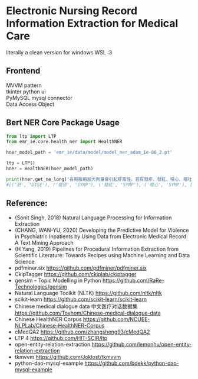 # Electronic Nursing Record Information Extraction for Medical Care
literally a clean version for windows WSL :3

## Frontend
MVVM pattern\
tkinter python ui\
PyMySQL mysql connector\
Data Access Object


## Bert NER Core Package Usage
```python
from ltp import LTP
from emr_ie.core.health_ner import HealthNER

hner_model_path = 'emr_ie/data/model/model_ner_adam_1e-06_2.pt'

ltp = LTP()
hner = HealthNER(hner_model_path)

print(hner.get_ne_long('長期服用超大劑量會引起肝毒性。若有發疹、發紅、噁心、嘔吐、食慾不振、頭暈、耳鳴等症狀時，應停藥就醫。'))
#[('肝', 'DISE'), ('發疹', 'SYMP'), ('發紅', 'SYMP'), ('噁心', 'SYMP'), ('嘔吐', 'SYMP'), ('食慾不振', 'SYMP'), ('頭暈', 'SYMP'), ('耳鳴', 'SYMP')]
```


## Reference:
- (Sonit Singh, 2018) Natural Language Processing for Information Extraction
- (CHANG, WAN-YU, 2020)  Developing the Predictive Model for Violence in Psychiatric Inpatients by Using Data from Electronic Medical Record: A Text Mining Approach
- (H Yang, 2019) Pipelines for Procedural Information Extraction from Scientific Literature: Towards Recipes using Machine Learning and Data Science
- pdfminer.six https://github.com/pdfminer/pdfminer.six
- CkipTagger https://github.com/ckiplab/ckiptagger
- gensim – Topic Modelling in Python https://github.com/RaRe-Technologies/gensim
- Natural Language Toolkit (NLTK) https://github.com/nltk/nltk
- scikit-learn https://github.com/scikit-learn/scikit-learn
- Chinese medical dialogue data 中文医疗对话数据集 https://github.com/Toyhom/Chinese-medical-dialogue-data
- Chinese HealthNER Corpus https://github.com/NCUEE-NLPLab/Chinese-HealthNER-Corpus
- cMedQA2 https://github.com/zhangsheng93/cMedQA2
- LTP 4 https://github.com/HIT-SCIR/ltp
- open-entity-relation-extraction https://github.com/lemonhu/open-entity-relation-extraction
- tkmvvm https://github.com/Joklost/tkmvvm
- python-dao-mysql-example https://github.com/bdekk/python-dao-mysql-example

